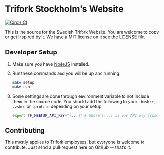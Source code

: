 # Trifork Stockholm's Website

[![Circle CI](https://circleci.com/gh/triforkse/trifork.se.svg?style=svg)](https://circleci.com/gh/triforkse/trifork.se)

This is the source for the Swedish Trifork Website. You are welcome to copy or get inspired by it. We have a MIT license
on it see the LICENSE file.

## Developer Setup

1. Make sure you have [NodeJS](http://nodejs.org/) installed.

2. Run these commands and you will be up and running:

   ```bash
   make setup
   make run
   ```

3. Some settings are done through environment variable to not include them in the source code.
   You should add the following to your `.bashrc`, `.zshrc` or `.profile` depending on your setup:

   ```bash
   export TF_MEETUP_API_KEY="[...]" # Where [...] is our API key from meetup.com
   ```

## Contributing

This mostly applies to Trifork employees, but everyone is welcome to contribute.
Just send a pull-request here on GitHub -- that's it.
